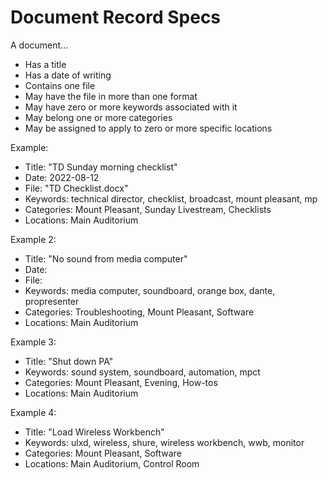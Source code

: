 # Document Record Specs

A document...
- Has a title
- Has a date of writing
- Contains one file 
- May have the file in more than one format
- May have zero or more keywords associated with it
- May belong one or more categories
- May be assigned to apply to zero or more specific locations


Example: 
- Title: "TD Sunday morning checklist"
- Date: 2022-08-12
- File: "TD Checklist.docx"
- Keywords: technical director, checklist, broadcast, mount pleasant, mp
- Categories: Mount Pleasant, Sunday Livestream, Checklists
- Locations: Main Auditorium

Example 2:
- Title: "No sound from media computer"
- Date:
- File: 
- Keywords: media computer, soundboard, orange box, dante, propresenter
- Categories: Troubleshooting, Mount Pleasant, Software
- Locations: Main Auditorium

Example 3:
- Title: "Shut down PA"
- Keywords: sound system, soundboard, automation, mpct 
- Categories: Mount Pleasant, Evening, How-tos
- Locations: Main Auditorium

Example 4:
- Title: "Load Wireless Workbench"
- Keywords: ulxd, wireless, shure, wireless workbench, wwb, monitor
- Categories: Mount Pleasant, Software
- Locations: Main Auditorium, Control Room

